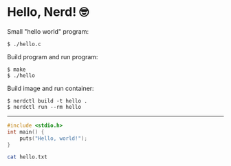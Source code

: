 # Hello, Nerd! 🤓

Small "hello world" program:

```console
$ ./hello.c
```

Build program and run program:

```console
$ make
$ ./hello
```

Build image and run container:

```console
$ nerdctl build -t hello .
$ nerdctl run --rm hello
```

---

```C
#include <stdio.h>
int main() {
    puts("Hello, world!");
}
```

```sh
cat hello.txt
```

